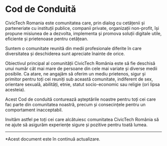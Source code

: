 # Cod de Conduită

CivicTech Romania este comunitatea care, prin dialog cu cetățenii și parteneriate cu instituții publice, companii private, organizații non-profit, își propune misiunea de a dezvolta, implementa și promova soluții digitale utile, eficiente și prietenoase pentru cetățean.  

Suntem o comunitate reunită din medii profesionale diferite în care  diversitatea și  deschiderea sunt apreciate înainte de orice.

Obiectivul principal al comunității CivicTech România este să fie deschisă unui număr cât mai mare de persoane din cele mai variate și diverse medii posibile. Ca atare, ne angajăm să oferim un mediu prietenos, sigur și primitor pentru toți cei reuniți sub această comunitate, indiferent de sex, orientare sexuală, abilități, etnie, statut socio-economic sau religie (ori lipsa acesteia).

Acest Cod de conduită conturează așteptările noastre pentru toți cei care fac parte din comunitatea noastră, precum și consecințele pentru un comportament inacceptabil. 

Invităm astfel pe toți cei care alcătuiesc comunitatea CivicTech România să ne ajute să asigurăm experiențe sigure și pozitive pentru toată lumea.

***
*Acest document este în continuă actualizare. 
